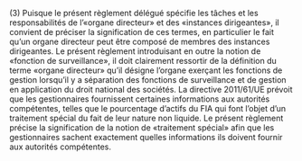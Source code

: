 (3) Puisque le présent règlement délégué spécifie les tâches et les responsabilités de l’«organe directeur» et des «instances dirigeantes», il convient de préciser la signification de ces termes, en particulier le fait qu’un organe directeur peut être composé de membres des instances dirigeantes. Le présent règlement introduisant en outre la notion de «fonction de surveillance», il doit clairement ressortir de la définition du terme «organe directeur» qu’il désigne l’organe exerçant les fonctions de gestion lorsqu’il y a séparation des fonctions de surveillance et de gestion en application du droit national des sociétés. La directive 2011/61/UE prévoit que les gestionnaires fournissent certaines informations aux autorités compétentes, telles que le pourcentage d’actifs du FIA qui font l’objet d’un traitement spécial du fait de leur nature non liquide. Le présent règlement précise la signification de la notion de «traitement spécial» afin que les gestionnaires sachent exactement quelles informations ils doivent fournir aux autorités compétentes.